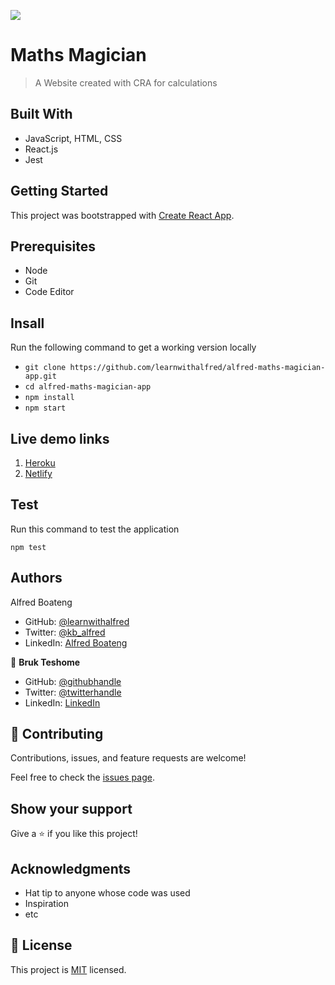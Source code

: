 ![](https://img.shields.io/badge/Microverse-blueviolet)

# Maths Magician

> A Website created with CRA for calculations

## Built With

- JavaScript, HTML, CSS
- React.js
- Jest


## Getting Started

This project was bootstrapped with [Create React App](https://github.com/facebook/create-react-app).

## Prerequisites

- Node
- Git
- Code Editor

## Insall

Run the following command to get a working version locally

- `git clone https://github.com/learnwithalfred/alfred-maths-magician-app.git`
- `cd alfred-maths-magician-app`
- `npm install`
- `npm start`

## Live demo links

1. [Heroku](https://math-magician-alfred.herokuapp.com/)
2. [Netlify](https://nkuranhy3-makes-great-sites.netlify.app)

## Test

Run this command to test the application

`npm test`

## Authors

Alfred Boateng

- GitHub: [@learnwithalfred](https://github.com/learnwithalfred)
- Twitter: [@kb_alfred](https://twitter.com/kb_alfred)
- LinkedIn: [Alfred Boateng](https://www.linkedin.com/in/alfred-boateng-704670138/)

👤 **Bruk Teshome**

- GitHub: [@githubhandle](https://github.com/bruk19)
- Twitter: [@twitterhandle](https://twitter.com/Bruktesh)
- LinkedIn: [LinkedIn](https://linkedin.com/in/bruk-teshome-ab4325226)

## 🤝 Contributing

Contributions, issues, and feature requests are welcome!

Feel free to check the [issues page](../../issues/).

## Show your support

Give a ⭐️ if you like this project!

## Acknowledgments

- Hat tip to anyone whose code was used
- Inspiration
- etc

## 📝 License

This project is [MIT](./MIT.md) licensed.
